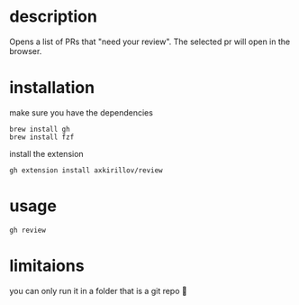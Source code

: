 # description

Opens a list of PRs that "need your review". The selected pr will open in the browser.

# installation
make sure you have the dependencies
```shell
brew install gh
brew install fzf
```
install the extension
```shell
gh extension install axkirillov/review
```

# usage

```shell
gh review
```

# limitaions
you can only run it in a folder that is a git repo 🤷
